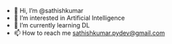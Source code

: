 - 👋 Hi, I’m @sathishkumar
- 👀 I’m interested in Artificial Intelligence
- 🌱 I’m currently learning DL
- 📫 How to reach me sathishkumar.pydev@gmail.com

<!---
sathishkumar67/sathishkumar67 is a ✨ special ✨ repository because its `README.md` (this file) appears on your GitHub profile.
You can click the Preview link to take a look at your changes.
--->
